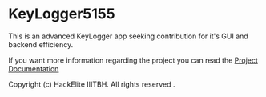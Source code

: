 # KeyLogger5155

This is an advanced KeyLogger app seeking contribution for it's GUI and backend efficiency.

If you want more information regarding the project you can read the [Project Documentation](./.github/Contributor_Guide/Project_Tour.md)

Copyright (c)
HackElite
IIITBH. All rights reserved
.
